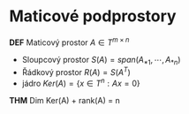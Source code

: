# Maticové podprostory

**DEF** Maticový prostor $A \in T^{m \times n}$

* Sloupcový prostor $S(A) = span(A_{*1}, \cdots, A_{*n})$
* Řádkový prostor $R(A) = S(A^T)$
* jádro $Ker(A) = \{x \in T^n: Ax = 0\}$



**THM** Dim Ker(A) + rank(A) = n

